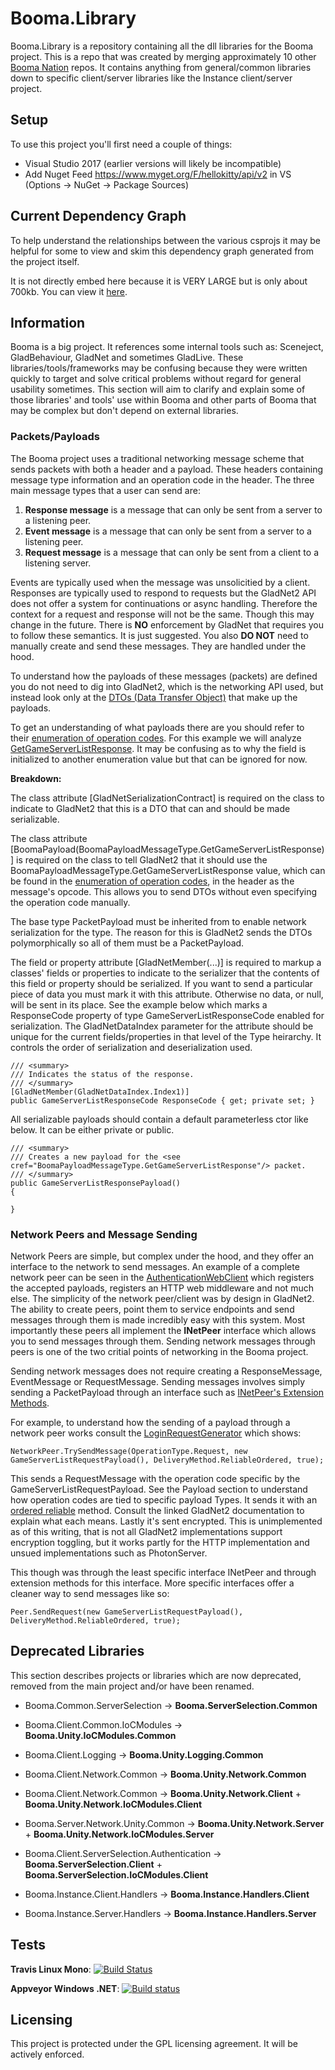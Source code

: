 # Booma.Library

Booma.Library is a repository containing all the dll libraries for the Booma project. This is a repo that was created by merging approximately 10 other [Booma Nation](www.github.com/BoomaNation) repos. It contains anything from general/common libraries down to specific client/server libraries like the Instance client/server project.

## Setup

To use this project you'll first need a couple of things:

* Visual Studio 2017 (earlier versions will likely be incompatible)
* Add Nuget Feed https://www.myget.org/F/hellokitty/api/v2 in VS (Options -> NuGet -> Package Sources)

## Current Dependency Graph

To help understand the relationships between the various csprojs it may be helpful for some to view and skim this dependency graph generated from the project itself.

It is not directly embed here because it is VERY LARGE but is only about 700kb. You can view it [here](http://i.imgur.com/gFSK3Uc.png).

## Information

Booma is a big project. It references some internal tools such as: Sceneject, GladBehaviour, GladNet and sometimes GladLive. These libraries/tools/frameworks may be confusing because they were written quickly to target and solve critical problems without regard for general usability sometimes. This section will aim to clarify and explain some of those libraries' and tools' use within Booma and other parts of Booma that may be complex but don't depend on external libraries.

### Packets/Payloads

The Booma project uses a traditional networking message scheme that sends packets with both a header and a payload. These headers containing message type information and an operation code in the header. The three main message types that a user can send are:

1. **Response message** is a message that can only be sent from a server to a listening peer.
2. **Event message** is a message that can only be sent from a server to a listening peer.
3. **Request message** is a message that can only be sent from a client to a listening server.

Events are typically used when the message was unsolicitied by a client. Responses are typically used to respond to requests but the GladNet2 API does not offer a system for continuations or async handling. Therefore the context for a request and response will not be the same. Though this may change in the future. There is **NO** enforcement by GladNet that requires you to follow these semantics. It is just suggested. You also **DO NOT** need to manually create and send these messages. They are handled under the hood.

To understand how the payloads of these messages (packets) are defined you do not need to dig into GladNet2, which is the networking API used, but instead look only at the [DTOs (Data Transfer Object)](https://martinfowler.com/eaaCatalog/dataTransferObject.html) that make up the payloads.

To get an understanding of what payloads there are you should refer to their [enumeration of operation codes](https://github.com/BoomaNation/Booma.Library/blob/master/src/Booma.Payloads.Common/Enums/BoomaPayloadMessageType.cs). For this example we will analyze [GetGameServerListResponse](https://github.com/BoomaNation/Booma.Library/blob/master/src/Booma.Payloads.ServerSelection/Payloads/GameServerListResponsePayload.cs). It may be confusing as to why the field is initialized to another enumeration value but that can be ignored for now.

**Breakdown:**

The class attribute [GladNetSerializationContract] is required on the class to indicate to GladNet2 that this is a DTO that can and should be made serializable.

The class attribute [BoomaPayload(BoomaPayloadMessageType.GetGameServerListResponse)] is required on the class to tell GladNet2 that it should use the BoomaPayloadMessageType.GetGameServerListResponse value, which can be found in the [enumeration of operation codes](https://github.com/BoomaNation/Booma.Library/blob/master/src/Booma.Payloads.Common/Enums/BoomaPayloadMessageType.cs), in the header as the message's opcode. This allows you to send DTOs without even specifying the operation code manually.

The base type PacketPayload must be inherited from to enable network serialization for the type. The reason for this is GladNet2 sends the DTOs polymorphically so all of them must be a PacketPayload.

The field or property attribute [GladNetMember(...)] is required to markup a classes' fields or properties to indicate to the serializer that the contents of this field or property should be serialized. If you want to send a particular piece of data you must mark it with this attribute. Otherwise no data, or null, will be sent in its place. See the example below which marks a ResponseCode property of type GameServerListResponseCode enabled for serialization. The GladNetDataIndex parameter for the attribute should be unique for the current fields/properties in that level of the Type heirarchy. It controls the order of serialization and deserialization used.

```
/// <summary>
/// Indicates the status of the response.
/// </summary>
[GladNetMember(GladNetDataIndex.Index1)]
public GameServerListResponseCode ResponseCode { get; private set; }
```

All serializable payloads should contain a default parameterless ctor like below. It can be either private or public.

```
/// <summary>
/// Creates a new payload for the <see cref="BoomaPayloadMessageType.GetGameServerListResponse"/> packet.
/// </summary>
public GameServerListResponsePayload()
{

}
```

### Network Peers and Message Sending

Network Peers are simple, but complex under the hood, and they offer an interface to the network to send messages. An example of a complete network peer can be seen in the [AuthenticationWebClient](https://github.com/BoomaNation/Booma.Library/blob/master/src/Booma.ServerSelection.Client/Clients/AuthenticationWebClient.cs) which registers the accepted payloads, registers an HTTP web middleware and not much else. The simplicity of the network peer/client was by design in GladNet2. The ability to create peers, point them to service endpoints and send messages through them is made incredibly easy with this system. Most importantly these peers all implement the **INetPeer** interface which allows you to send messages through them. Sending network messages through peers is one of the two critial points of networking in the Booma project.

Sending network messages does not require creating a ResponseMessage, EventMessage or RequestMessage. Sending messages involves simply sending a PacketPayload through an interface such as [INetPeer's Extension Methods](https://github.com/HelloKitty/GladNet2/blob/master/src/GladNet.Engine.Common/General/Extensions/Peer/INetPeerExtensions.cs).

For example, to understand how the sending of a payload through a network peer works consult the [LoginRequestGenerator](https://github.com/BoomaNation/Booma.Library/blob/master/src/Booma.ServerSelection.Client/RequestGenerators/GameServerListRequestGenerator.cs) which shows:

```
NetworkPeer.TrySendMessage(OperationType.Request, new GameServerListRequestPayload(), DeliveryMethod.ReliableOrdered, true);
```

This sends a RequestMessage with the operation code specific by the GameServerListRequestPayload. See the Payload section to understand how operation codes are tied to specific payload Types. It sends it with an [ordered reliable](https://github.com/HelloKitty/GladNet2/blob/master/src/GladNet.Common/Network/Parameters/DeliveryMethod.cs) method. Consult the linked GladNet2 documentation to explain what each means. Lastly it's sent encrypted. This is unimplemented as of this writing, that is not all GladNet2 implementations support encryption toggling, but it works partly for the HTTP implementation and unsued implementations such as PhotonServer.

This though was through the least specific interface INetPeer and through extension methods for this interface. More specific interfaces offer a cleaner way to send messages like so:

```
Peer.SendRequest(new GameServerListRequestPayload(), DeliveryMethod.ReliableOrdered, true);
```

## Deprecated Libraries

This section describes projects or libraries which are now deprecated, removed from the main project and/or have been renamed.

* Booma.Common.ServerSelection -> **Booma.ServerSelection.Common**

* Booma.Client.Common.IoCModules -> **Booma.Unity.IoCModules.Common**

* Booma.Client.Logging -> **Booma.Unity.Logging.Common**

* Booma.Client.Network.Common -> **Booma.Unity.Network.Common**

* Booma.Client.Network.Common -> **Booma.Unity.Network.Client** + **Booma.Unity.Network.IoCModules.Client**

* Booma.Server.Network.Unity.Common -> **Booma.Unity.Network.Server** + **Booma.Unity.Network.IoCModules.Server**

* Booma.Client.ServerSelection.Authentication -> **Booma.ServerSelection.Client** + **Booma.ServerSelection.IoCModules.Client**

* Booma.Instance.Client.Handlers -> **Booma.Instance.Handlers.Client**

* Booma.Instance.Server.Handlers -> **Booma.Instance.Handlers.Server**

## Tests

**Travis Linux Mono**: [![Build Status](https://travis-ci.org/BoomaNation/Booma.Library.svg?branch=master)](https://travis-ci.org/BoomaNation/Booma.Library)

**Appveyor Windows .NET**: [![Build status](https://ci.appveyor.com/api/projects/status/wrx2xe3w2gf8puat?svg=true)](https://ci.appveyor.com/project/HelloKitty/booma-library)


## Licensing

This project is protected under the GPL licensing agreement. It will be actively enforced.
